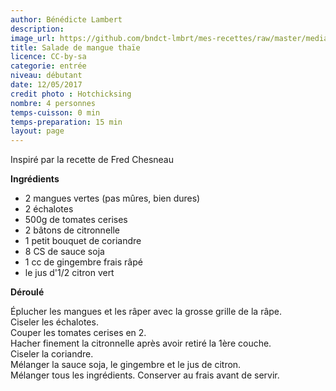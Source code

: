 ```yaml
---
author: Bénédicte Lambert
description: 
image_url: https://github.com/bndct-lmbrt/mes-recettes/raw/master/medias/salade-thai.jpg
title: Salade de mangue thaïe
licence: CC-by-sa
categorie: entrée
niveau: débutant
date: 12/05/2017
credit photo : Hotchicksing
nombre: 4 personnes
temps-cuisson: 0 min
temps-preparation: 15 min
layout: page
---
```

Inspiré par la recette de Fred Chesneau

**Ingrédients**  
 

* 2 mangues vertes (pas mûres, bien dures)
* 2 échalotes  
* 500g de tomates cerises
* 2 bâtons de citronnelle
* 1 petit bouquet de coriandre
* 8 CS de sauce soja
* 1 cc de gingembre frais râpé
* le jus d'1/2 citron vert


**Déroulé**

Éplucher les mangues et les râper avec la grosse grille de la râpe.  
Ciseler les échalotes.  
Couper les tomates cerises en 2.  
Hacher finement la citronnelle après avoir retiré la 1ère couche.  
Ciseler la coriandre.  
Mélanger la sauce soja, le gingembre et le jus de citron.  
Mélanger tous les ingrédients.
Conserver au frais avant de servir.  